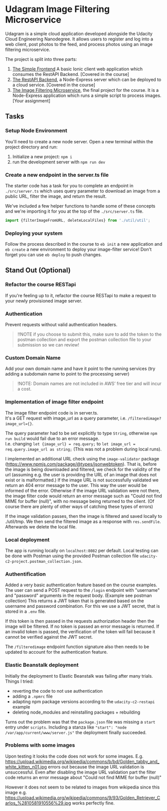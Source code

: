 # Udagram Image Filtering Microservice

Udagram is a simple cloud application developed alongside the Udacity Cloud Engineering Nanodegree. It allows users to register and log into a web client, post photos to the feed, and process photos using an image filtering microservice.

The project is split into three parts:
1. [The Simple Frontend](https://github.com/udacity/cloud-developer/tree/master/course-02/exercises/udacity-c2-frontend)
A basic Ionic client web application which consumes the RestAPI Backend. [Covered in the course]
2. [The RestAPI Backend](https://github.com/udacity/cloud-developer/tree/master/course-02/exercises/udacity-c2-restapi), a Node-Express server which can be deployed to a cloud service. [Covered in the course]
3. [The Image Filtering Microservice](https://github.com/udacity/cloud-developer/tree/master/course-02/project/image-filter-starter-code), the final project for the course. It is a Node-Express application which runs a simple script to process images. [Your assignment]

## Tasks

### Setup Node Environment

You'll need to create a new node server. Open a new terminal within the project directory and run:

1. Initialize a new project: `npm i`
2. run the development server with `npm run dev`

### Create a new endpoint in the server.ts file

The starter code has a task for you to complete an endpoint in `./src/server.ts` which uses query parameter to download an image from a public URL, filter the image, and return the result.

We've included a few helper functions to handle some of these concepts and we're importing it for you at the top of the `./src/server.ts`  file.

```typescript
import {filterImageFromURL, deleteLocalFiles} from './util/util';
```

### Deploying your system

Follow the process described in the course to `eb init` a new application and `eb create` a new environment to deploy your image-filter service! Don't forget you can use `eb deploy` to push changes.

## Stand Out (Optional)

### Refactor the course RESTapi

If you're feeling up to it, refactor the course RESTapi to make a request to your newly provisioned image server.

### Authentication

Prevent requests without valid authentication headers.
> !!NOTE if you choose to submit this, make sure to add the token to the postman collection and export the postman collection file to your submission so we can review!

### Custom Domain Name

Add your own domain name and have it point to the running services (try adding a subdomain name to point to the processing server)
> !NOTE: Domain names are not included in AWS’ free tier and will incur a cost.

### Implementation of image filter endpoint
The image filter endpoint code is in server.ts. \
It's a GET request with image_url as a query parameter, i.e. `/filteredimage?image_url={}`.

The query parameter had to be set explicitly to type `String`, otherwise `npm run build` would fail due to an error message. \
I.e. changing `let {image_url} = req.query;` to `let image_url = req.query.image_url as string;`
(This was not a problem during local runs).

I implemented an additional URL check using the `image-validator` package (https://www.npmjs.com/package/@types/jsonwebtoken). That is, before the image is being downloaded and filtered, we check for the validity of the url (assuming e.g. the user is providing the URL of an image that does not exist or is malformatted.) If the image URL is not successfully validated we return an 404 error message to the user. This way the user would be informed of the error. Otherwise if the image URL validation were not there, the image filter code would return an error message such as "Could not find MIME for buffer (null)", with no message being returned to the client. (Of course there are plenty of other ways of catching these types of errors)

If the image validation passes, then the image is filtered and saved locally to ./util/tmp. We then send the filtered image as a response with `res.sendFile`. Afterwards we delete the local file.


### Local deployment
The app is running locally on `localhost:8082` per default. 
Local testing can be done with Postman using the provided Postman collection file `udacity-c2-project.postman_collection.json`.

### Authentification
Added a very basic authentication feature based on the course examples. The user can send a POST request to the `/login` endpoint with "username" and "password" arguments in the request body. (Example see postman collection) This returns a JWT token that is generated based on the username and password combination. For this we use a JWT secret, that is stored in a `.env` file.

If this token is then passed in the requests authorization header then the image will be filtered. If no token is passed an error message is returned. If an invalid token is passed, the verification of the token will fail because it cannot be verified against the JWT secret.

The `/filteredimage` endpoint function signature also then needs to be updated to account for the authentication feature.


### Elastic Beanstalk deployment
Initially the deployment to Elastic Beanstalk was failing after many trials. Things I tried:

- reverting the code to not use authentication
- adding a `.npmrc` file
- adapting npm package versions according to the `udacity-c2-restapi` example
- deleting node_modules and reinstalling packages + rebuilding 

 Turns out the problem was that the `package.json` file was missing a `start` entry under `scripts`. Including a stanza like `"start": "node /var/app/current/www/server.js"` the deployment finally succeeded.


 ### Problems with some images
 Upon testing it looks the code does not work for some images. E.g. https://upload.wikimedia.org/wikipedia/commons/b/bd/Golden_tabby_and_white_kitten_n01.jpg 
 errors out because the image URL validation is unsuccessful. Even after disabling the image URL validation part the filter code returns an error message about "Could not find MIME for buffer (null)"

 However it does not seem to be related to images from wikipedia since this image e.g. https://upload.wikimedia.org/wikipedia/commons/9/93/Golden_Retriever_Carlos_%2810581910556%29.jpg works perfectly fine. 
